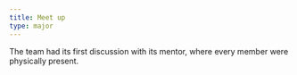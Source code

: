 ```yaml
---
title: Meet up
type: major
---
```


The team had its first discussion with its mentor, where every member were
physically present.

